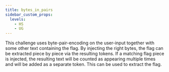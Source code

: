 ```yaml
---
title: bytes_in_pairs
sidebar_custom_props:
  levels:
    - HS
    - UG
---
```


This challenge uses byte-pair-encoding on the user-input together with some other text containing the flag. By injecting the right bytes, the flag can be extracted piece by piece via the resulting tokens. If a matching flag piece is injected, the resulting text will be counted as appearing multiple times and will be added as a separate token. This can be used to extract the flag.